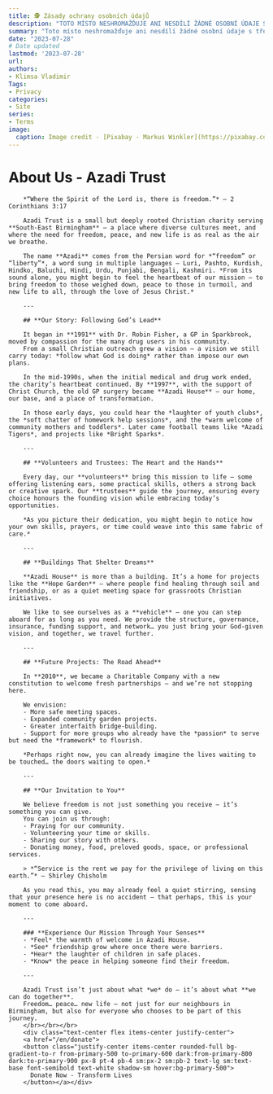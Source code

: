```yaml
---
title: 🕵️ Zásady ochrany osobních údajů
description: "TOTO MÍSTO NESHROMAŽĎUJE ANI NESDÍLÍ ŽÁDNÉ OSOBNÍ ÚDAJE S TŘETÍMI STRANAMI."
summary: "Toto místo neshromažďuje ani nesdílí žádné osobní údaje s třetími stranami."
date: "2023-07-28"
# Date updated
lastmod: '2023-07-28'
url: 
authors: 
- Klimsa Vladimir
Tags: 
- Privacy
categories: 
- Site
series: 
- Terms
image:
  caption: Image credit - [Pixabay - Markus Winkler](https://pixabay.com/photos/privacy-policy-dsgvo-5243225/)
---
```

# **About Us - Azadi Trust** 
        
        *“Where the Spirit of the Lord is, there is freedom.”* — 2 Corinthians 3:17  

        Azadi Trust is a small but deeply rooted Christian charity serving **South-East Birmingham** — a place where diverse cultures meet, and where the need for freedom, peace, and new life is as real as the air we breathe.  

        The name **Azadi** comes from the Persian word for *“freedom” or “liberty”*, a word sung in multiple languages — Luri, Pashto, Kurdish, Hindko, Baluchi, Hindi, Urdu, Punjabi, Bengali, Kashmiri. *From its sound alone, you might begin to feel the heartbeat of our mission — to bring freedom to those weighed down, peace to those in turmoil, and new life to all, through the love of Jesus Christ.*        

        ---

        ## **Our Story: Following God’s Lead**
        
        It began in **1991** with Dr. Robin Fisher, a GP in Sparkbrook, moved by compassion for the many drug users in his community.  
        From a small Christian outreach grew a vision — a vision we still carry today: *follow what God is doing* rather than impose our own plans.  
        
        In the mid-1990s, when the initial medical and drug work ended, the charity’s heartbeat continued. By **1997**, with the support of Christ Church, the old GP surgery became **Azadi House** — our home, our base, and a place of transformation.
        
        In those early days, you could hear the *laughter of youth clubs*, the *soft chatter of homework help sessions*, and the *warm welcome of community mothers and toddlers*. Later came football teams like *Azadi Tigers*, and projects like *Bright Sparks*.  
        
        ---
        
        ## **Volunteers and Trustees: The Heart and the Hands**
        
        Every day, our **volunteers** bring this mission to life — some offering listening ears, some practical skills, others a strong back or creative spark. Our **trustees** guide the journey, ensuring every choice honours the founding vision while embracing today’s opportunities.
        
        *As you picture their dedication, you might begin to notice how your own skills, prayers, or time could weave into this same fabric of care.*
        
        ---
        
        ## **Buildings That Shelter Dreams**
        
        **Azadi House** is more than a building. It’s a home for projects like the **Hope Garden** — where people find healing through soil and friendship, or as a quiet meeting space for grassroots Christian initiatives.  
        
        We like to see ourselves as a **vehicle** — one you can step aboard for as long as you need. We provide the structure, governance, insurance, funding support, and network… you just bring your God-given vision, and together, we travel further.
        
        ---
        
        ## **Future Projects: The Road Ahead**
        
        In **2010**, we became a Charitable Company with a new constitution to welcome fresh partnerships — and we’re not stopping here.  
        
        We envision:
        - More safe meeting spaces.
        - Expanded community garden projects.  
        - Greater interfaith bridge-building.  
        - Support for more groups who already have the *passion* to serve but need the *framework* to flourish.  
        
        *Perhaps right now, you can already imagine the lives waiting to be touched… the doors waiting to open.*
        
        ---
        
        ## **Our Invitation to You**
        
        We believe freedom is not just something you receive — it’s something you can give.  
        You can join us through:  
        - Praying for our community.  
        - Volunteering your time or skills.  
        - Sharing our story with others.  
        - Donating money, food, preloved goods, space, or professional services.  
        
        > *“Service is the rent we pay for the privilege of living on this earth.”* – Shirley Chisholm
        
        As you read this, you may already feel a quiet stirring, sensing that your presence here is no accident — that perhaps, this is your moment to come aboard.
        
        ---
        
        ### **Experience Our Mission Through Your Senses**
        - *Feel* the warmth of welcome in Azadi House.  
        - *See* friendship grow where once there were barriers.  
        - *Hear* the laughter of children in safe places.  
        - *Know* the peace in helping someone find their freedom.
        
        ---
        
        Azadi Trust isn’t just about what *we* do — it’s about what **we can do together**.  
        Freedom… peace… new life — not just for our neighbours in Birmingham, but also for everyone who chooses to be part of this journey.
        </br></br></br>
        <div class="text-center flex items-center justify-center">
        <a href="/en/donate">
        <button class="justify-center items-center rounded-full bg-gradient-to-r from-primary-500 to-primary-600 dark:from-primary-800 dark:to-primary-900 px-8 pt-4 pb-4 sm:px-2 sm:pb-2 text-lg sm:text-base font-semibold text-white shadow-sm hover:bg-primary-500">
          Donate Now - Transform Lives
        </button></a></div>
